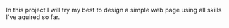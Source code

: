 In this project I will try my best to design a simple web page using all skills I've aquired so far.
